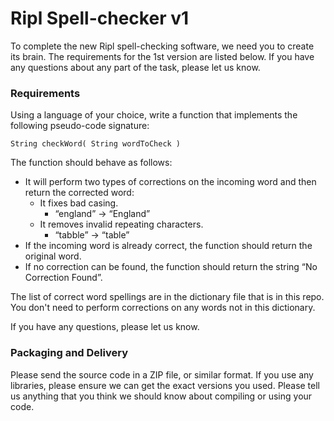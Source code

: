 
# Ripl Spell-checker v1

To complete the new Ripl spell-checking software, we need you to create its brain. The requirements for the 1st version are listed below. If you have any questions about any part of the task, please let us know.

### Requirements

Using a language of your choice, write a function that implements the following pseudo-code signature:

`String checkWord( String wordToCheck )`

The function should behave as follows:
* It will perform two types of corrections on the incoming word and then return the corrected word:
    * It fixes bad casing.
        * “england” → “England”
    * It removes invalid repeating characters.
        * “tabble” → “table”
* If the incoming word is already correct, the function should return the original word.
* If no correction can be found, the function should return the string “No Correction Found”.

The list of correct word spellings are in the dictionary file that is in this repo. You don't need to perform corrections on any words not in this dictionary.

If you have any questions, please let us know.

### Packaging and Delivery

Please send the source code in a ZIP file, or similar format. If you use any libraries, please ensure we can get the exact versions you used. Please tell us anything that you think we should know about compiling or using your code.
